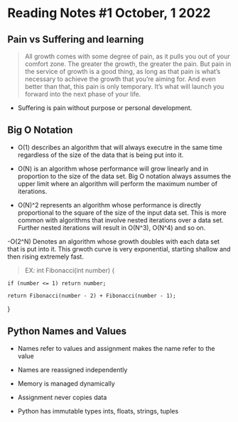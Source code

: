 # Reading Notes #1 October, 1 2022

## Pain vs Suffering and learning

> All growth comes with some degree of pain, as it pulls you out of your comfort zone. The greater the growth, the greater the pain. But pain in the service of growth is a good thing, as long as that pain is what’s necessary to achieve the growth that you’re aiming for. And even better than that, this pain is only temporary. It’s what will launch you forward into the next phase of your life.

- Suffering is pain without purpose or personal development.

## Big O Notation

- O(1) describes an algorithm that will always executre in the same time regardless of the size of the data that is being put into it.

- O(N) is an algorithm whose performance will grow linearly and in proportion to the size of the data set. Big O notation always assumes the upper limit where an algorithm will perform the maximum number of iterations.

- O(N)^2 represents an algorithm whose performance is directly proportional to the square of the size of the input data set. This is more common with algorithms that involve nested iterations over a data set. Further nested iterations will result in O(N^3), O(N^4) and so on.

-O(2^N) Denotes an algorithm whose growth doubles with each data set that is put into it. This grwoth curve is very exponential, starting shallow and then rising extremely fast.

> EX:
> int Fibonacci(int number)
> {

    if (number <= 1) return number;

    return Fibonacci(number - 2) + Fibonacci(number - 1);

}

## Python Names and Values

- Names refer to values and assignment makes the name refer to the value

- Names are reassigned independently

- Memory is managed dynamically

- Assignment never copies data

- Python has immutable types ints, floats, strings, tuples
